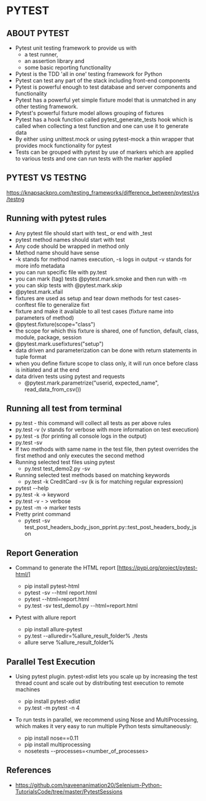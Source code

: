 # PYTEST

## ABOUT PYTEST ##
- Pytest unit testing framework to provide us with 
  - a test runner, 
  - an assertion library and  
  - some basic reporting functionality
- Pytest is the TDD 'all in one' testing framework for Python
- Pytest can test any part of the stack including front-end components
- Pytest is powerful enough to test database and server components and functionality
- Pytest has a powerful yet simple fixture model that is unmatched in any other testing framework.
- Pytest's powerful fixture model allows grouping of fixtures
- Pytest has a hook function called pytest_generate_tests hook which is called when collecting a test function and one can use it to generate data
- By either using unittest.mock or using pytest-mock a thin wrapper that provides mock functionality for pytest
- Tests can be grouped with pytest by use of markers which are applied to various tests and one can run tests with the marker applied

## PYTEST VS TESTNG ##
https://knapsackpro.com/testing_frameworks/difference_between/pytest/vs/testng


## Running with pytest rules ##
- Any pytest file should start with test_ or end with _test
- pytest method names should start with test
- Any code should be wrapped in method only
- Method name should have sense
- -k stands for method names execution, -s logs in output  -v stands for more info metadata
- you can run specific file with py.test <filename>
- you can mark (tag) tests @pytest.mark.smoke and then run with -m
- you can skip tests with @pytest.mark.skip
- @pytest.mark.xfail
- fixtures are used as setup and tear down methods for test cases- conftest file to generalize fixt
- fixture and make it available to all test cases (fixture name into parameters of method)
- @pytest.fixture(scope="class")
- the scope for which this fixture is shared, one of function, default, class, module, package, session
- @pytest.mark.usefixtures("setup")
- data driven and parameterization can be done with return statements in tuple format
- when you define fixture scope to class only, it will run once before class is initiated and at the end
- data driven tests using pytest and requests
  - @pytest.mark.parametrize("userid, expected_name", read_data_from_csv())
  

## Running all test from terminal ##
- py.test - this command will collect all tests as per above rules
- py.test -v (v stands for verbose with more information on test execution)
- py.test -s (for printing all console logs in the output)
- py.test -sv <filename>
- If two methods with same name in the test file, then pytest overrides the first method and only executes the second method
- Running selected test files using pytest
   - py.test test_demo2.py -sv
- Running selected test methods based on matching keywords
   - py.test -k CreditCard -sv (k is for matching regular expression)
- pytest --help
- py.test -k -> keyword
- py.test -v - > verbose
- py.test -m -> marker tests
- Pretty print command
  - pytest -sv test_post_headers_body_json_pprint.py::test_post_headers_body_json
  
  
## Report Generation ##
- Command to generate the HTML report [https://pypi.org/project/pytest-html/]
  - pip install pytest-html
  - pytest -sv --html report.html
  - pytest --html=report.html
  - py.test -sv test_demo1.py --html=report.html

- Pytest with allure report
  - pip install allure-pytest
  - py.test --alluredir=%allure_result_folder% ./tests
  - allure serve %allure_result_folder%



## Parallel Test Execution ##
- Using pytest plugin. pytest-xdist lets you scale up by increasing the test thread count and scale out by distributing test execution to remote machines
  - pip install pytest-xdist
  - py.test -m pytest -n 4

- To run tests in parallel, we recommend using Nose and MultiProcessing, which makes it very easy to run multiple Python tests simultaneously:
  - pip install nose==0.11
  - pip install multiprocessing
  - nosetests --processes=<number_of_processes>


## References ##
- https://github.com/naveenanimation20/Selenium-Python-TutorialsCode/tree/master/PytestSessions
